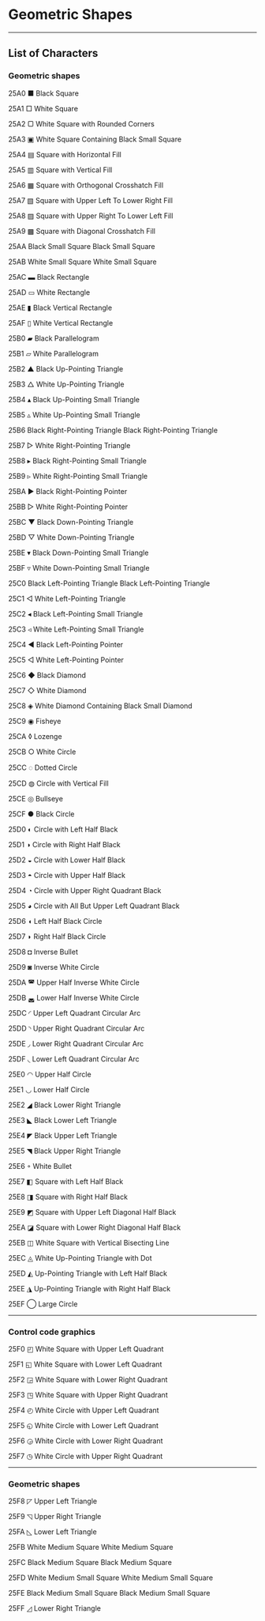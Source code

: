 # Geometric Shapes

---

## List of Characters

### Geometric shapes

25A0
■
Black Square

25A1
□
White Square

25A2
▢
White Square with Rounded Corners

25A3
▣
White Square Containing Black Small Square

25A4
▤
Square with Horizontal Fill

25A5
▥
Square with Vertical Fill

25A6
▦
Square with Orthogonal Crosshatch Fill

25A7
▧
Square with Upper Left To Lower Right Fill

25A8
▨
Square with Upper Right To Lower Left Fill

25A9
▩
Square with Diagonal Crosshatch Fill

25AA
Black Small Square
Black Small Square

25AB
White Small Square
White Small Square

25AC
▬
Black Rectangle

25AD
▭
White Rectangle

25AE
▮
Black Vertical Rectangle

25AF
▯
White Vertical Rectangle

25B0
▰
Black Parallelogram

25B1
▱
White Parallelogram

25B2
▲
Black Up-Pointing Triangle

25B3
△
White Up-Pointing Triangle

25B4
▴
Black Up-Pointing Small Triangle

25B5
▵
White Up-Pointing Small Triangle

25B6
Black Right-Pointing Triangle
Black Right-Pointing Triangle

25B7
▷
White Right-Pointing Triangle

25B8
▸
Black Right-Pointing Small Triangle

25B9
▹
White Right-Pointing Small Triangle

25BA
►
Black Right-Pointing Pointer

25BB
▻
White Right-Pointing Pointer

25BC
▼
Black Down-Pointing Triangle

25BD
▽
White Down-Pointing Triangle

25BE
▾
Black Down-Pointing Small Triangle

25BF
▿
White Down-Pointing Small Triangle

25C0
Black Left-Pointing Triangle
Black Left-Pointing Triangle

25C1
◁
White Left-Pointing Triangle

25C2
◂
Black Left-Pointing Small Triangle

25C3
◃
White Left-Pointing Small Triangle

25C4
◄
Black Left-Pointing Pointer

25C5
◅
White Left-Pointing Pointer

25C6
◆
Black Diamond

25C7
◇
White Diamond

25C8
◈
White Diamond Containing Black Small Diamond

25C9
◉
Fisheye

25CA
◊
Lozenge

25CB
○
White Circle

25CC
◌
Dotted Circle

25CD
◍
Circle with Vertical Fill

25CE
◎
Bullseye

25CF
●
Black Circle

25D0
◐
Circle with Left Half Black

25D1
◑
Circle with Right Half Black

25D2
◒
Circle with Lower Half Black

25D3
◓
Circle with Upper Half Black

25D4
◔
Circle with Upper Right Quadrant Black

25D5
◕
Circle with All But Upper Left Quadrant Black

25D6
◖
Left Half Black Circle

25D7
◗
Right Half Black Circle

25D8
◘
Inverse Bullet

25D9
◙
Inverse White Circle

25DA
◚
Upper Half Inverse White Circle

25DB
◛
Lower Half Inverse White Circle

25DC
◜
Upper Left Quadrant Circular Arc

25DD
◝
Upper Right Quadrant Circular Arc

25DE
◞
Lower Right Quadrant Circular Arc

25DF
◟
Lower Left Quadrant Circular Arc

25E0
◠
Upper Half Circle

25E1
◡
Lower Half Circle

25E2
◢
Black Lower Right Triangle

25E3
◣
Black Lower Left Triangle

25E4
◤
Black Upper Left Triangle

25E5
◥
Black Upper Right Triangle

25E6
◦
White Bullet

25E7
◧
Square with Left Half Black

25E8
◨
Square with Right Half Black

25E9
◩
Square with Upper Left Diagonal Half Black

25EA
◪
Square with Lower Right Diagonal Half Black

25EB
◫
White Square with Vertical Bisecting Line

25EC
◬
White Up-Pointing Triangle with Dot

25ED
◭
Up-Pointing Triangle with Left Half Black

25EE
◮
Up-Pointing Triangle with Right Half Black

25EF
◯
Large Circle

---

### Control code graphics

25F0
◰
White Square with Upper Left Quadrant

25F1
◱
White Square with Lower Left Quadrant

25F2
◲
White Square with Lower Right Quadrant

25F3
◳
White Square with Upper Right Quadrant

25F4
◴
White Circle with Upper Left Quadrant

25F5
◵
White Circle with Lower Left Quadrant

25F6
◶
White Circle with Lower Right Quadrant

25F7
◷
White Circle with Upper Right Quadrant

---

### Geometric shapes

25F8
◸
Upper Left Triangle

25F9
◹
Upper Right Triangle

25FA
◺
Lower Left Triangle

25FB
White Medium Square
White Medium Square

25FC
Black Medium Square
Black Medium Square

25FD
White Medium Small Square
White Medium Small Square

25FE
Black Medium Small Square
Black Medium Small Square

25FF
◿
Lower Right Triangle

